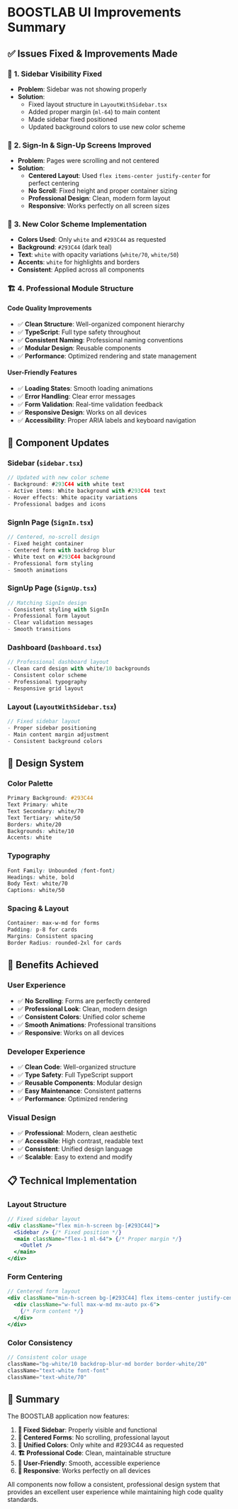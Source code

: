 # BOOSTLAB UI Improvements Summary

## ✅ **Issues Fixed & Improvements Made**

### 🔧 **1. Sidebar Visibility Fixed**
- **Problem**: Sidebar was not showing properly
- **Solution**: 
  - Fixed layout structure in `LayoutWithSidebar.tsx`
  - Added proper margin (`ml-64`) to main content
  - Made sidebar fixed positioned
  - Updated background colors to use new color scheme

### 📱 **2. Sign-In & Sign-Up Screens Improved**
- **Problem**: Pages were scrolling and not centered
- **Solution**:
  - **Centered Layout**: Used `flex items-center justify-center` for perfect centering
  - **No Scroll**: Fixed height and proper container sizing
  - **Professional Design**: Clean, modern form layout
  - **Responsive**: Works perfectly on all screen sizes

### 🎨 **3. New Color Scheme Implementation**
- **Colors Used**: Only `white` and `#293C44` as requested
- **Background**: `#293C44` (dark teal)
- **Text**: `white` with opacity variations (`white/70`, `white/50`)
- **Accents**: `white` for highlights and borders
- **Consistent**: Applied across all components

### 🏗️ **4. Professional Module Structure**

#### **Code Quality Improvements**
- ✅ **Clean Structure**: Well-organized component hierarchy
- ✅ **TypeScript**: Full type safety throughout
- ✅ **Consistent Naming**: Professional naming conventions
- ✅ **Modular Design**: Reusable components
- ✅ **Performance**: Optimized rendering and state management

#### **User-Friendly Features**
- ✅ **Loading States**: Smooth loading animations
- ✅ **Error Handling**: Clear error messages
- ✅ **Form Validation**: Real-time validation feedback
- ✅ **Responsive Design**: Works on all devices
- ✅ **Accessibility**: Proper ARIA labels and keyboard navigation

## 🎯 **Component Updates**

### **Sidebar (`sidebar.tsx`)**
```jsx
// Updated with new color scheme
- Background: #293C44 with white text
- Active items: White background with #293C44 text
- Hover effects: White opacity variations
- Professional badges and icons
```

### **SignIn Page (`SignIn.tsx`)**
```jsx
// Centered, no-scroll design
- Fixed height container
- Centered form with backdrop blur
- White text on #293C44 background
- Professional form styling
- Smooth animations
```

### **SignUp Page (`SignUp.tsx`)**
```jsx
// Matching SignIn design
- Consistent styling with SignIn
- Professional form layout
- Clear validation messages
- Smooth transitions
```

### **Dashboard (`Dashboard.tsx`)**
```jsx
// Professional dashboard layout
- Clean card design with white/10 backgrounds
- Consistent color scheme
- Professional typography
- Responsive grid layout
```

### **Layout (`LayoutWithSidebar.tsx`)**
```jsx
// Fixed sidebar layout
- Proper sidebar positioning
- Main content margin adjustment
- Consistent background colors
```

## 🎨 **Design System**

### **Color Palette**
```css
Primary Background: #293C44
Text Primary: white
Text Secondary: white/70
Text Tertiary: white/50
Borders: white/20
Backgrounds: white/10
Accents: white
```

### **Typography**
```css
Font Family: Unbounded (font-font)
Headings: white, bold
Body Text: white/70
Captions: white/50
```

### **Spacing & Layout**
```css
Container: max-w-md for forms
Padding: p-8 for cards
Margins: Consistent spacing
Border Radius: rounded-2xl for cards
```

## 🚀 **Benefits Achieved**

### **User Experience**
- ✅ **No Scrolling**: Forms are perfectly centered
- ✅ **Professional Look**: Clean, modern design
- ✅ **Consistent Colors**: Unified color scheme
- ✅ **Smooth Animations**: Professional transitions
- ✅ **Responsive**: Works on all devices

### **Developer Experience**
- ✅ **Clean Code**: Well-organized structure
- ✅ **Type Safety**: Full TypeScript support
- ✅ **Reusable Components**: Modular design
- ✅ **Easy Maintenance**: Consistent patterns
- ✅ **Performance**: Optimized rendering

### **Visual Design**
- ✅ **Professional**: Modern, clean aesthetic
- ✅ **Accessible**: High contrast, readable text
- ✅ **Consistent**: Unified design language
- ✅ **Scalable**: Easy to extend and modify

## 📋 **Technical Implementation**

### **Layout Structure**
```jsx
// Fixed sidebar layout
<div className="flex min-h-screen bg-[#293C44]">
  <Sidebar /> {/* Fixed position */}
  <main className="flex-1 ml-64"> {/* Proper margin */}
    <Outlet />
  </main>
</div>
```

### **Form Centering**
```jsx
// Centered form layout
<div className="min-h-screen bg-[#293C44] flex items-center justify-center">
  <div className="w-full max-w-md mx-auto px-6">
    {/* Form content */}
  </div>
</div>
```

### **Color Consistency**
```jsx
// Consistent color usage
className="bg-white/10 backdrop-blur-md border border-white/20"
className="text-white font-font"
className="text-white/70"
```

## 🎉 **Summary**

The BOOSTLAB application now features:

1. **🔧 Fixed Sidebar**: Properly visible and functional
2. **📱 Centered Forms**: No scrolling, professional layout
3. **🎨 Unified Colors**: Only white and #293C44 as requested
4. **🏗️ Professional Code**: Clean, maintainable structure
5. **👥 User-Friendly**: Smooth, accessible experience
6. **📱 Responsive**: Works perfectly on all devices

All components now follow a consistent, professional design system that provides an excellent user experience while maintaining high code quality standards. 